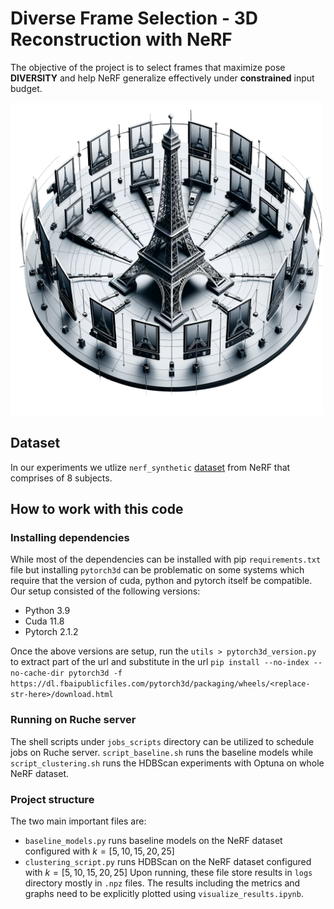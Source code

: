 # Diverse Frame Selection - 3D Reconstruction with NeRF

The objective of the project is to select frames that maximize pose **DIVERSITY** and help NeRF generalize effectively under **constrained** input budget.

<img src="fig/cover.png" alt="Emoticons icons representing emotions" height="500">

## Dataset

In our experiments we utlize `nerf_synthetic` [dataset](https://drive.google.com/drive/folders/128yBriW1IG_3NJ5Rp7APSTZsJqdJdfc1?usp=sharing) from NeRF that comprises of 8 subjects.

## How to work with this code

### Installing dependencies
While most of the dependencies can be installed with pip `requirements.txt` file but installing `pytorch3d` can be problematic on some systems which require that the version of cuda, python and pytorch itself be compatible. Our setup consisted of the following versions:

- Python 3.9
- Cuda 11.8
- Pytorch 2.1.2

Once the above versions are setup, run the `utils > pytorch3d_version.py` to extract part of the url and substitute in the url
`pip install --no-index --no-cache-dir pytorch3d -f https://dl.fbaipublicfiles.com/pytorch3d/packaging/wheels/<replace-str-here>/download.html`

### Running on Ruche server
The shell scripts under `jobs_scripts` directory can be utilized to schedule jobs on Ruche server. `script_baseline.sh` runs the baseline models while `script_clustering.sh` runs the HDBScan experiments with Optuna on whole NeRF dataset.

### Project structure
The two main important files are:
- `baseline_models.py` runs baseline models on the NeRF dataset configured with $k = [5, 10, 15, 20, 25]$
- `clustering_script.py` runs HDBScan on the NeRF dataset configured with $k = [5, 10, 15, 20, 25]$
Upon running, these file store results in `logs` directory mostly in `.npz` files. The results including the metrics and graphs need to be explicitly plotted using `visualize_results.ipynb`.



